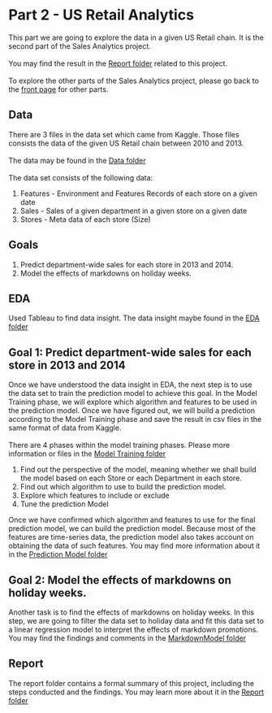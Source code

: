 # Part 2 - US Retail Analytics
This part we are going to explore the data in a given US Retail chain. It is the second part of the Sales Analytics project.
<br><br>
You may find the result in the [Report folder](Report) related to this project.
<br><br>
To explore the other parts of the Sales Analytics project, please go back to the <a href="https://github.com/jacquessham/SalesAnalytics">front page</a> for other parts.

## Data
There are 3 files in the data set which came from Kaggle. Those files consists the data of the given US Retail chain between 2010 and 2013.
<br><br>
The data may be found in the [Data folder](Data)
<br><br>
The data set consists of the following data:
1. Features - Environment and Features Records of each store on a given date
2. Sales - Sales of a given department in a given store on a given date
3. Stores - Meta data of each store (Size)

## Goals
1. Predict department-wide sales for each store in 2013 and 2014.
2. Model the effects of markdowns on holiday weeks.

## EDA
Used Tableau to find data insight. The data insight maybe found in the [EDA folder](EDA)

## Goal 1: Predict department-wide sales for each store in 2013 and 2014
Once we have understood the data insight in EDA, the next step is to use the data set to train the prediction model to achieve this goal. In the Model Training phase, we will explore which algorithm and features to be used in the prediction model. Once we have figured out, we will build a prediction according to the Model Training phase and save the result in csv files in the same format of data from Kaggle.
<br><br>
There are 4 phases within the model training phases. Please more information or files in the [Model Training folder](ModelTraining)
<ol>
	<li>Find out the perspective of the model, meaning whether we shall build the model based on each Store or each Department in each store.</li>
	<li>Find out which algorithm to use to build the prediction model.</li>
	<li>Explore which features to include or exclude</li>
	<li>Tune the prediction Model</li>
</ol>
Once we have confirmed which algorithm and features to use for the final prediction model, we can build the prediction model. Because most of the features are time-series data, the prediction model also takes account on obtaining the data of such features. You may find more information about it in the <a href="https://github.com/jacquessham/SalesAnalytics/tree/master/USRetail/PredictionModel">Prediction Model folder</a>

## Goal 2: Model the effects of markdowns on holiday weeks.
Another task is to find the effects of markdowns on holiday weeks. In this step, we are going to filter the data set to holiday data and fit this data set to a linear regression model to interpret the effects of markdown promotions. You may find the findings and comments in the [MarkdownModel folder](MarkdownModel)

## Report
The report folder contains a formal summary of this project, including the steps conducted and the findings. You may learn more about it in the [Report folder](Report)